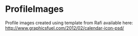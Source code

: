ProfileImages
=============

Profile images created using template from Rafi available here: http://www.graphicsfuel.com/2012/02/calendar-icon-psd/


